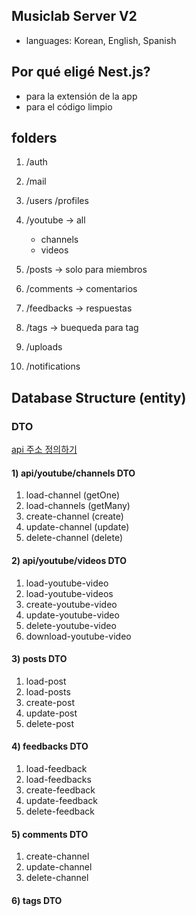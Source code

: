 ## Musiclab Server V2
- languages: Korean, English, Spanish

## Por qué eligé Nest.js?
- para la extensión de la app
- para el código limpio

## folders
1. /auth

2. /mail
   
3. /users
/profiles

4. /youtube -> all
    - channels
    - videos

5. /posts -> solo para miembros
    
6. /comments -> comentarios

7. /feedbacks -> respuestas

8. /tags -> buequeda para tag

9. /uploads

10. /notifications

## Database Structure (entity)

### DTO
[api 주소 정의하기](https://www.codemag.com/Article/1907081/Nest.js-Step-by-Step)
#### 1) api/youtube/channels DTO
1. load-channel (getOne)
2. load-channels (getMany)
3. create-channel (create)
4. update-channel (update)
5. delete-channel (delete)

#### 2) api/youtube/videos DTO
1. load-youtube-video
2. load-youtube-videos
3. create-youtube-video
4. update-youtube-video
5. delete-youtube-video
6. download-youtube-video

#### 3) posts DTO
1. load-post
2. load-posts
3. create-post
4. update-post
5. delete-post

#### 4) feedbacks DTO
1. load-feedback
2. load-feedbacks
3. create-feedback
4. update-feedback
5. delete-feedback

#### 5) comments DTO
1. create-channel
2. update-channel
3. delete-channel

#### 6) tags DTO
